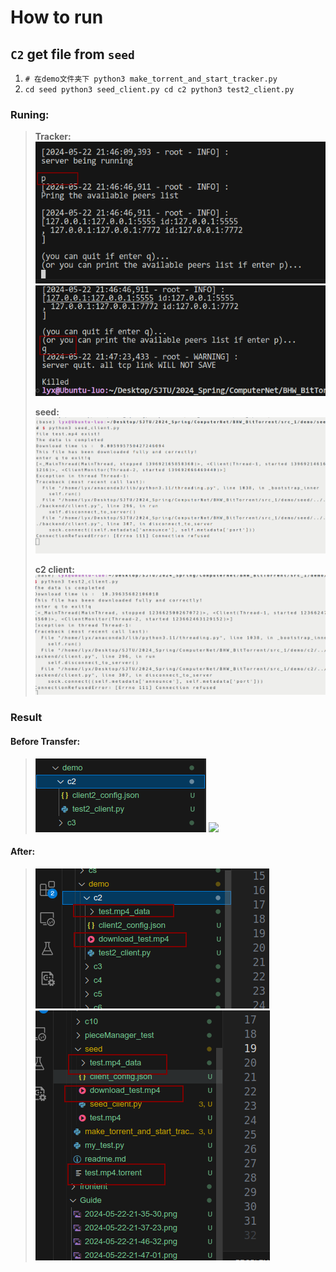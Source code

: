 # How to run
## `C2` get file from `seed`
1. `# 在demo文件夹下
python3 make_torrent_and_start_tracker.py`
2. `cd seed
python3 seed_client.py
cd c2
python3 test2_client.py`

### Runing:
> **Tracker:** 
> ![](2024-05-22-21-47-01.png)
> ![](2024-05-22-21-47-33.png)
> 
> **seed:**
> ![](2024-05-22-21-48-26.png)
>
> **c2 client:**
> ![](2024-05-22-21-49-21.png)

### Result
#### Before Transfer:
>![](2024-05-22-21-37-23.png)
>![](2024-05-22-21-38-27.png)



#### After:
> ![](2024-05-22-21-50-12.png)
> ![](2024-05-22-21-49-43.png)


